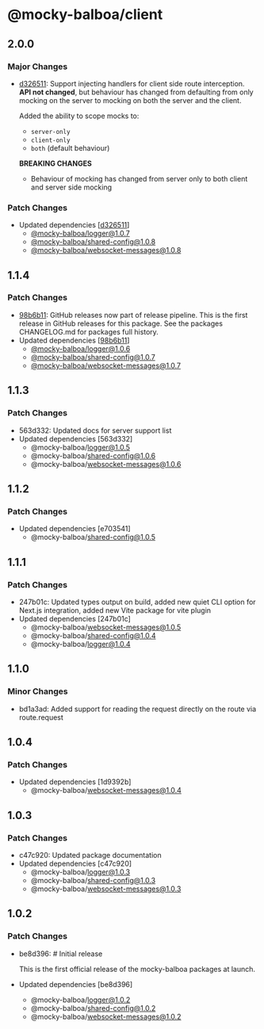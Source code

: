 # @mocky-balboa/client

## 2.0.0

### Major Changes

- [d326511](https://github.com/mocky-balboa/mocky-balboa/commit/d3265110ad1c72af09ef2f85cf543df2d5a5bad2): Support injecting handlers for client side route interception. **API not changed**, but behaviour has changed from defaulting from only mocking on the server to mocking on both the server and the client.

  Added the ability to scope mocks to:
  - `server-only`
  - `client-only`
  - `both` (default behaviour)

  **BREAKING CHANGES**
  - Behaviour of mocking has changed from server only to both client and server side mocking

### Patch Changes

- Updated dependencies [[d326511](https://github.com/mocky-balboa/mocky-balboa/commit/d3265110ad1c72af09ef2f85cf543df2d5a5bad2)]
  - [@mocky-balboa/logger@1.0.7](https://github.com/mocky-balboa/mocky-balboa/releases/tag/%40mocky-balboa%2Flogger%401.0.7)
  - [@mocky-balboa/shared-config@1.0.8](https://github.com/mocky-balboa/mocky-balboa/releases/tag/%40mocky-balboa%2Fshared-config%401.0.8)
  - [@mocky-balboa/websocket-messages@1.0.8](https://github.com/mocky-balboa/mocky-balboa/releases/tag/%40mocky-balboa%2Fwebsocket-messages%401.0.8)

## 1.1.4

### Patch Changes

- [98b6b11](https://github.com/mocky-balboa/mocky-balboa/commit/98b6b113136331eeeda0f21990e62776763585f9): GitHub releases now part of release pipeline. This is the first release in GitHub releases for this package. See the packages CHANGELOG.md for packages full history.
- Updated dependencies [[98b6b11](https://github.com/mocky-balboa/mocky-balboa/commit/98b6b113136331eeeda0f21990e62776763585f9)]
  - [@mocky-balboa/logger@1.0.6](https://github.com/mocky-balboa/mocky-balboa/releases/tag/%40mocky-balboa%2Flogger%401.0.6)
  - [@mocky-balboa/shared-config@1.0.7](https://github.com/mocky-balboa/mocky-balboa/releases/tag/%40mocky-balboa%2Fshared-config%401.0.7)
  - [@mocky-balboa/websocket-messages@1.0.7](https://github.com/mocky-balboa/mocky-balboa/releases/tag/%40mocky-balboa%2Fwebsocket-messages%401.0.7)

## 1.1.3

### Patch Changes

- 563d332: Updated docs for server support list
- Updated dependencies [563d332]
  - @mocky-balboa/logger@1.0.5
  - @mocky-balboa/shared-config@1.0.6
  - @mocky-balboa/websocket-messages@1.0.6

## 1.1.2

### Patch Changes

- Updated dependencies [e703541]
  - @mocky-balboa/shared-config@1.0.5

## 1.1.1

### Patch Changes

- 247b01c: Updated types output on build, added new quiet CLI option for Next.js integration, added new Vite package for vite plugin
- Updated dependencies [247b01c]
  - @mocky-balboa/websocket-messages@1.0.5
  - @mocky-balboa/shared-config@1.0.4
  - @mocky-balboa/logger@1.0.4

## 1.1.0

### Minor Changes

- bd1a3ad: Added support for reading the request directly on the route via route.request

## 1.0.4

### Patch Changes

- Updated dependencies [1d9392b]
  - @mocky-balboa/websocket-messages@1.0.4

## 1.0.3

### Patch Changes

- c47c920: Updated package documentation
- Updated dependencies [c47c920]
  - @mocky-balboa/logger@1.0.3
  - @mocky-balboa/shared-config@1.0.3
  - @mocky-balboa/websocket-messages@1.0.3

## 1.0.2

### Patch Changes

- be8d396: # Initial release

  This is the first official release of the mocky-balboa packages at launch.

- Updated dependencies [be8d396]
  - @mocky-balboa/logger@1.0.2
  - @mocky-balboa/shared-config@1.0.2
  - @mocky-balboa/websocket-messages@1.0.2
